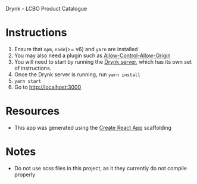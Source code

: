 Drynk - LCBO Product Catalogue

Instructions
===============

1. Ensure that `npm`, `node`(>= v6) and `yarn` are installed
1. You may also need a plugin such as [Allow-Control-Allow-Origin](https://chrome.google.com/webstore/detail/allow-control-allow-origi/nlfbmbojpeacfghkpbjhddihlkkiljbi?hl=en)
1. You will need to start by running the [Drynk server](https://github.com/asyi/drynk), which has its own set of instructions.
1. Once the Drynk server is running, run `yarn install`
1. `yarn start`
1. Go to [http://localhost:3000](http://localhost:3000)

Resources
===============

* This app was generated using the [Create React App](https://github.com/facebookincubator/create-react-app) scaffolding

Notes
===============

* Do not use scss files in this project, as it they currently do not compile properly
